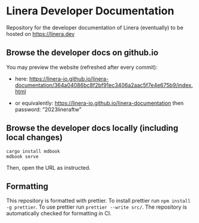 # Linera Developer Documentation

Repository for the developer documentation of Linera (eventually) to be hosted on https://linera.dev

## Browse the developer docs on github.io

You may preview the website (refreshed after every commit):

* here: https://linera-io.github.io/linera-documentation/364a04086bc8f2bf91ec3406a2aac5f7e4e675b9/index.html

* or equivalently: https://linera-io.github.io/linera-documentation then password: “2023lineraftw”

## Browse the developer docs locally (including local changes)

```
cargo install mdbook
mdbook serve
```
Then, open the URL as instructed.

## Formatting

This repository is formatted with prettier. To install prettier run `npm install -g prettier`.
To use prettier run `prettier --write src/`. The repository is automatically checked for 
formatting in CI.